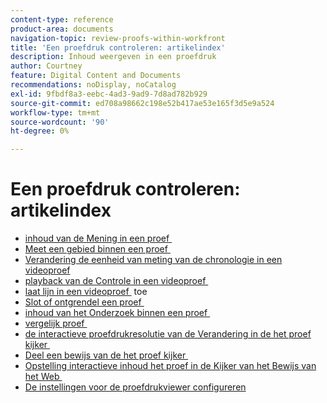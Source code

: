 ```yaml
---
content-type: reference
product-area: documents
navigation-topic: review-proofs-within-workfront
title: 'Een proefdruk controleren: artikelindex'
description: Inhoud weergeven in een proefdruk
author: Courtney
feature: Digital Content and Documents
recommendations: noDisplay, noCatalog
exl-id: 9fbdf8a3-eebc-4ad3-9ad9-7d8ad782b929
source-git-commit: ed708a98662c198e52b417ae53e165f3d5e9a524
workflow-type: tm+mt
source-wordcount: '90'
ht-degree: 0%

---
```


# Een proefdruk controleren: artikelindex

* [&#x200B; inhoud van de Mening in een proef &#x200B;](../../../../review-and-approve-work/proofing/reviewing-proofs-within-workfront/review-a-proof/view-a-proof.md)
* [&#x200B; Meet een gebied binnen een proef &#x200B;](../../../../review-and-approve-work/proofing/reviewing-proofs-within-workfront/review-a-proof/measure-an-area-proof.md)
* [&#x200B; Verandering de eenheid van meting van de chronologie in een videoproef &#x200B;](../../../../review-and-approve-work/proofing/reviewing-proofs-within-workfront/review-a-proof/change-unit-of-measurement-video.md)
* [&#x200B; playback van de Controle in een videoproef &#x200B;](../../../../review-and-approve-work/proofing/reviewing-proofs-within-workfront/review-a-proof/control-playback-video.md)
* [&#x200B; laat lijn in een videoproef &#x200B;](../../../../review-and-approve-work/proofing/reviewing-proofs-within-workfront/review-a-proof/enable-loop-video.md) toe
* [&#x200B; Slot of ontgrendel een proef &#x200B;](../../../../review-and-approve-work/proofing/reviewing-proofs-within-workfront/review-a-proof/lock-or-unlock-proof.md)
* [&#x200B; inhoud van het Onderzoek binnen een proef &#x200B;](../../../../review-and-approve-work/proofing/reviewing-proofs-within-workfront/review-a-proof/search-in-a-proof.md)
* [&#x200B; vergelijk proef &#x200B;](../../../../review-and-approve-work/proofing/reviewing-proofs-within-workfront/review-a-proof/compare-proofs.md)
* [&#x200B; de interactieve proefdrukresolutie van de Verandering in de het proef kijker &#x200B;](../../../../review-and-approve-work/proofing/reviewing-proofs-within-workfront/review-a-proof/view-interactive-content-as-it-appears-in-device.md)
* [&#x200B; Deel een bewijs van de het proef kijker &#x200B;](../../../../review-and-approve-work/proofing/reviewing-proofs-within-workfront/review-a-proof/share-a-proof-in-proofing-viewer.md)
* [&#x200B; Opstelling interactieve inhoud het proef in de Kijker van het Bewijs van het Web &#x200B;](../../../../review-and-approve-work/proofing/reviewing-proofs-within-workfront/review-a-proof/interactive-content-in-web-viewer.md)
* [De instellingen voor de proefdrukviewer configureren](../../../../review-and-approve-work/proofing/reviewing-proofs-within-workfront/configure-proofing-viewer-settings.md)

 
